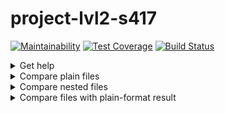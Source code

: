 # project-lvl2-s417

[![Maintainability](https://api.codeclimate.com/v1/badges/4bd240972330b2bbf1e4/maintainability)](https://codeclimate.com/github/Nastya-1000/project-lvl2-s417/maintainability)
[![Test Coverage](https://api.codeclimate.com/v1/badges/4bd240972330b2bbf1e4/test_coverage)](https://codeclimate.com/github/Nastya-1000/project-lvl2-s417/test_coverage)
[![Build Status](https://travis-ci.org/Nastya-1000/project-lvl2-s417.svg?branch=master)](https://travis-ci.org/Nastya-1000/project-lvl2-s417)

<details>
<summary>Get help</summary>
<a href="https://asciinema.org/a/VFe11g8vqW5K3smjutZZh94wd" target="_blank"><img src="https://asciinema.org/a/VFe11g8vqW5K3smjutZZh94wd.svg" /></a>
</details>

<details>
<summary>Compare plain files</summary>
<a href="https://asciinema.org/a/ge8zzK1ZwqWAOSHticIfSxPQN" target="_blank"><img src="https://asciinema.org/a/ge8zzK1ZwqWAOSHticIfSxPQN.svg" /></a>

<a href="https://asciinema.org/a/M9AtYa00gWIZA552Ib67lfMQl" target="_blank"><img src="https://asciinema.org/a/M9AtYa00gWIZA552Ib67lfMQl.svg" /></a>

<a href="https://asciinema.org/a/baEV3vpDlud61c7fN9j2VPfUv" target="_blank"><img src="https://asciinema.org/a/baEV3vpDlud61c7fN9j2VPfUv.svg" /></a>
</details>


<details>
<summary>Compare nested files</summary>
<a href="https://asciinema.org/a/COcYbJyUuGi4tYdyGkHDqpO3o" target="_blank"><img src="https://asciinema.org/a/COcYbJyUuGi4tYdyGkHDqpO3o.svg" /></a>
</details>


<details>
<summary>Compare files with plain-format result</summary>
<a href="https://asciinema.org/a/8ORgNNFdgz5urNT6gWgoZrm3G" target="_blank"><img src="https://asciinema.org/a/8ORgNNFdgz5urNT6gWgoZrm3G.svg" /></a>
</details>
